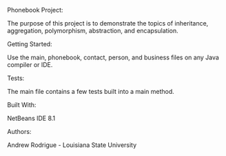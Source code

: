 Phonebook Project:

The purpose of this project is to demonstrate the topics of inheritance, aggregation, polymorphism, abstraction, and encapsulation. 

Getting Started:

Use the main, phonebook, contact, person, and business files on any Java compiler or IDE. 

Tests:

The main file contains a few tests built into a main method. 


Built With:

NetBeans IDE 8.1

Authors:

Andrew Rodrigue - Louisiana State University 
